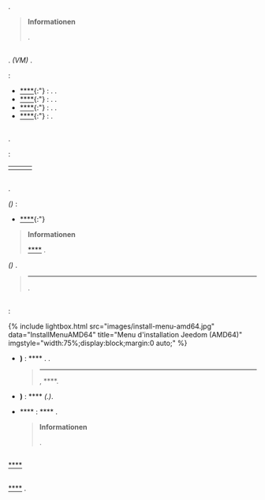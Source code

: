 # 

.

>**Informationen**
>
> [](cli).

## 

.  *(VM)* .

 :

- [****](https://www.virtualbox.org/){:"} : . .
- [****](https://www.vmware.com/){:"} : . .
- [****](https://www.proxmox.com/en/){:"} : . .
- [****](https://learn.microsoft.com/fr-fr/windows-server/virtualization/hyper-v/get-started/Install-Hyper-V){:"} : .

## 

.

 :

|             |         |          |
|----------------|----------------|----------------|
|         |        |          |

## 

.

 *()* :

- [****](https://images.jeedom.com/x86-64/){:"}

>**Informationen**
>
> [****](../compatibility/#Images%20système%20officielles) .

 *()* .

>****
>
>.

## 

 :

{% include lightbox.html src="images/install-menu-amd64.jpg" data="InstallMenuAMD64" title="Menu d'installation Jeedom (AMD64)" imgstyle="width:75%;display:block;margin:0 auto;" %}

- **)** : **** . .
	>****
	>
	>, ****.

- **)** :  **** *(.)*.

- **** :  **** .
	>**Informationen**
	>
	>.

## 

 [ ****](../compatibility/#Matériels%20supportés)

## 

 [****](../premiers-pas/#Première%20connexion) .

